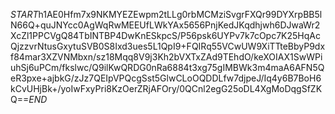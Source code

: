 $START$h1AE0Hfm7x9NKMYEZEwpm2tLLg0rbMCMziSvgrFXQr99DYXrpBB5lN66Q+quJNYcc0AgWqRwMEEUfLWkYAx5656PnjKedJKqdhjwh6DJwaWr2XcZl1PPCVgQ84TbINTBP4DwKnESkpcS/P56psk6UYPv7k7cOpc7K25HqAcQjzzvrNtusGxytuSVB0S8Ixd3ues5L1QpI9+FQIRq55VCwUW9XiTTteBbyP9dxf84mar3XZVNMbxn/sz18Mqq8V9j3Kh2bVXTxZAd9TEhdO/keXOIAX1SwWPiuhSj6uPCm/fkslwc/Q9ilKwQRDG0nRa6884t3xg75gIMBWk3m4maA6AFN5QeR3pxe+ajbkG/zJz7QEIpVPQcgSst5GlwCLoOQDDLfw7djpeJ/Iq4y6B7BoH6kCvUHjBk+/yoIwFxyPri8KzOerZRjAFOry/0QCnl2egG25oDL4XgMoDqgSfZKQ==$END$